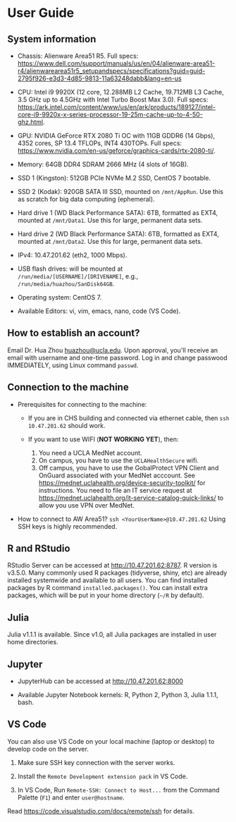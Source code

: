 # User Guide

## System information

* Chassis: Alienware Area51 R5. Full specs: <https://www.dell.com/support/manuals/us/en/04/alienware-area51-r4/alienwarearea51r5_setupandspecs/specifications?guid=guid-2795f926-e3d3-4d85-9813-11a63248dabb&lang=en-us>

* CPU: Intel i9 9920X (12 core, 12.288MB L2 Cache, 19.712MB L3 Cache, 3.5 GHz up to 4.5GHz with Intel Turbo Boost Max 3.0). Full specs: <https://ark.intel.com/content/www/us/en/ark/products/189127/intel-core-i9-9920x-x-series-processor-19-25m-cache-up-to-4-50-ghz.html>.

* GPU: NVIDIA GeForce RTX 2080 Ti OC with 11GB GDDR6 (14 Gbps), 4352 cores, SP 13.4 TFLOPs, INT4 430TOPs. Full specs: <https://www.nvidia.com/en-us/geforce/graphics-cards/rtx-2080-ti/>.

* Memory: 64GB DDR4 SDRAM 2666 MHz (4 slots of 16GB).

* SSD 1 (Kingston): 512GB PCIe NVMe M.2 SSD, CentOS 7 bootable.

* SSD 2 (Kodak): 920GB SATA III SSD, mounted on `/mnt/AppRun`. Use this as scratch for big data computing (ephemeral).


* Hard drive 1 (WD Black Performance SATA): 6TB, formatted as EXT4, mounted at `/mnt/Data1`. Use this for large, permanent data sets.


* Hard drive 2 (WD Black Performance SATA): 6TB, formatted as EXT4, mounted at `/mnt/Data2`. Use this for large, permanent data sets.


* IPv4: 10.47.201.62 (eth2, 1000 Mbps).


* USB flash drives: will be mounted at `/run/media/[USERNAME]/[DRIVENAME]`, e.g., `/run/media/huazhou/SanDisk64GB`.


* Operating system: CentOS 7.


* Available Editors: vi, vim, emacs, nano, code (VS Code).

## How to establish an account?

Email Dr. Hua Zhou <huazhou@ucla.edu>. Upon approval, you'll receive an email with username and one-time password.  Log in and change passwood IMMEDIATELY, using Linux command `passwd`.

## Connection to the machine

- Prerequisites for connecting to the machine: 

	- If you are in CHS building and connected via ethernet cable, then `ssh 10.47.201.62` should work.

	- If you want to use WIFI (**NOT WORKING YET**), then:
		1. You need a UCLA MedNet account. 
		2. On campus, you have to use the `UCLAHealthSecure` wifi. 
		3. Off campus, you have to use the GobalProtect VPN Client and OnGuard associated with your MedNet acccount. See
<https://mednet.uclahealth.org/device-security-toolkit/> for instructions. You need to file an IT service request at <https://mednet.uclahealth.org/it-service-catalog-quick-links/> to allow you use VPN over MedNet.

- How to connect to AW Area51?
`ssh <YourUserName>@10.47.201.62`
Using SSH keys is highly recommended. 

## R and RStudio

RStudio Server can be accessed at <http://10.47.201.62:8787>.
R version is v3.5.0. Many commonly used R packages (tidyverse, shiny, etc) are already installed systemwide and available to all users. You can find installed packages by R command `installed.packages()`. You can install extra packages, which will be put in your home directory (`~/R` by default).

## Julia

Julia v1.1.1 is available. Since v1.0, all Julia packages are installed in user home directories.


## Jupyter

- JupyterHub can be accessed at <http://10.47.201.62:8000>

- Available Jupyter Notebook kernels: R, Python 2, Python 3, Julia 1.1.1, bash.

## VS Code

You can also use VS Code on your local machine (laptop or desktop) to develop code on the server. 

1. Make sure SSH key connection with the server works.

2. Install the `Remote Development extension pack` in VS Code.

3. In VS Code, Run `Remote-SSH: Connect to Host...` from the Command Palette (`F1`) and enter `user@hostname`.

Read <https://code.visualstudio.com/docs/remote/ssh> for details.
